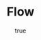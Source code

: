 ---
title: "Flow"
bookCover: "/assets/book-covers/flow.jpg"
slug: "flow"
bookAuthor: "Csickzentmihalyi"
rating: 10
done: false
tags: []
detailedNotes: false
amazonLink: ""
author:
  name: Rico Trebeljahr
  picture: "/assets/blog/profile.jpeg"
---